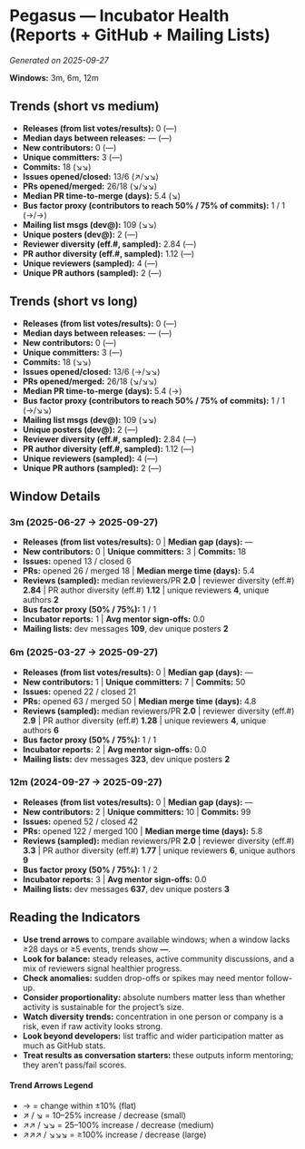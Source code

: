 # Pegasus — Incubator Health (Reports + GitHub + Mailing Lists)
_Generated on 2025-09-27_

**Windows:** 3m, 6m, 12m

## Trends (short vs medium)

- **Releases (from list votes/results):** 0 (—)
- **Median days between releases:** — (—)
- **New contributors:** 0 (—)
- **Unique committers:** 3 (—)
- **Commits:** 18 (↘↘)
- **Issues opened/closed:** 13/6 (↗/↘↘)
- **PRs opened/merged:** 26/18 (↘/↘↘)
- **Median PR time-to-merge (days):** 5.4 (↘)
- **Bus factor proxy (contributors to reach 50% / 75% of commits):** 1 / 1 (→/→)
- **Mailing list msgs (dev@):** 109 (↘↘)
- **Unique posters (dev@):** 2 (—)
- **Reviewer diversity (eff.#, sampled):** 2.84 (—)
- **PR author diversity (eff.#, sampled):** 1.12 (—)
- **Unique reviewers (sampled):** 4 (—)
- **Unique PR authors (sampled):** 2 (—)

## Trends (short vs long)

- **Releases (from list votes/results):** 0 (—)
- **Median days between releases:** — (—)
- **New contributors:** 0 (—)
- **Unique committers:** 3 (—)
- **Commits:** 18 (↘↘)
- **Issues opened/closed:** 13/6 (→/↘↘)
- **PRs opened/merged:** 26/18 (↘/↘↘)
- **Median PR time-to-merge (days):** 5.4 (→)
- **Bus factor proxy (contributors to reach 50% / 75% of commits):** 1 / 1 (→/↘↘)
- **Mailing list msgs (dev@):** 109 (↘↘)
- **Unique posters (dev@):** 2 (—)
- **Reviewer diversity (eff.#, sampled):** 2.84 (—)
- **PR author diversity (eff.#, sampled):** 1.12 (—)
- **Unique reviewers (sampled):** 4 (—)
- **Unique PR authors (sampled):** 2 (—)

## Window Details
### 3m  (2025-06-27 → 2025-09-27)
- **Releases (from list votes/results):** 0  |  **Median gap (days):** —
- **New contributors:** 0  |  **Unique committers:** 3  |  **Commits:** 18
- **Issues:** opened 13 / closed 6
- **PRs:** opened 26 / merged 18  |  **Median merge time (days):** 5.4
- **Reviews (sampled):** median reviewers/PR **2.0**  |  reviewer diversity (eff.#) **2.84**  |  PR author diversity (eff.#) **1.12**  |  unique reviewers **4**, unique authors **2**
- **Bus factor proxy (50% / 75%):** 1 / 1
- **Incubator reports:** 1  |  **Avg mentor sign-offs:** 0.0
- **Mailing lists:** dev messages **109**, dev unique posters **2**

### 6m  (2025-03-27 → 2025-09-27)
- **Releases (from list votes/results):** 0  |  **Median gap (days):** —
- **New contributors:** 1  |  **Unique committers:** 7  |  **Commits:** 50
- **Issues:** opened 22 / closed 21
- **PRs:** opened 63 / merged 50  |  **Median merge time (days):** 4.8
- **Reviews (sampled):** median reviewers/PR **2.0**  |  reviewer diversity (eff.#) **2.9**  |  PR author diversity (eff.#) **1.28**  |  unique reviewers **4**, unique authors **6**
- **Bus factor proxy (50% / 75%):** 1 / 1
- **Incubator reports:** 2  |  **Avg mentor sign-offs:** 0.0
- **Mailing lists:** dev messages **323**, dev unique posters **2**

### 12m  (2024-09-27 → 2025-09-27)
- **Releases (from list votes/results):** 0  |  **Median gap (days):** —
- **New contributors:** 2  |  **Unique committers:** 10  |  **Commits:** 99
- **Issues:** opened 52 / closed 42
- **PRs:** opened 122 / merged 100  |  **Median merge time (days):** 5.8
- **Reviews (sampled):** median reviewers/PR **2.0**  |  reviewer diversity (eff.#) **3.3**  |  PR author diversity (eff.#) **1.77**  |  unique reviewers **6**, unique authors **9**
- **Bus factor proxy (50% / 75%):** 1 / 2
- **Incubator reports:** 3  |  **Avg mentor sign-offs:** 0.0
- **Mailing lists:** dev messages **637**, dev unique posters **3**

## Reading the Indicators
- **Use trend arrows** to compare available windows; when a window lacks ≥28 days or ≥5 events, trends show **—**.
- **Look for balance:** steady releases, active community discussions, and a mix of reviewers signal healthier progress.
- **Check anomalies:** sudden drop-offs or spikes may need mentor follow-up.
- **Consider proportionality:** absolute numbers matter less than whether activity is sustainable for the project’s size.
- **Watch diversity trends:** concentration in one person or company is a risk, even if raw activity looks strong.
- **Look beyond developers:** list traffic and wider participation matter as much as GitHub stats.
- **Treat results as conversation starters:** these outputs inform mentoring; they aren’t pass/fail scores.

#### Trend Arrows Legend
- →  = change within ±10% (flat)
- ↗ / ↘ = 10–25% increase / decrease (small)
- ↗↗ / ↘↘ = 25–100% increase / decrease (medium)
- ↗↗↗ / ↘↘↘ = ≥100% increase / decrease (large)
